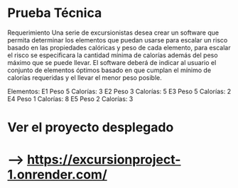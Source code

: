 # Prueba Técnica

Requerimiento
Una serie de excursionistas desea crear un software que permita determinar los elementos que puedan usarse para escalar un risco basado en las propiedades calóricas y peso de cada elemento, para escalar el risco se especificara la cantidad mínima de calorías además del peso máximo que se puede llevar. El software deberá de indicar al usuario el conjunto de elementos óptimos basado en que cumplan el mínimo de calorías requeridas y el llevar el menor peso posible.

Elementos:
E1 Peso 5 Calorías: 3
E2 Peso 3 Calorías: 5
E3 Peso 5 Calorías: 2
E4 Peso 1 Calorías: 8
E5 Peso 2 Calorías: 3 

# Ver el proyecto desplegado
# --> https://excursionproject-1.onrender.com/


